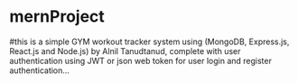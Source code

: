 # mernProject
#this is a simple GYM workout tracker system using (MongoDB, Express.js, React.js and Node.js)
by Alnil Tanudtanud, complete with user authentication using JWT or json web token for user login and register authentication...
